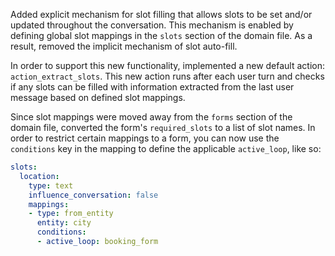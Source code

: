 Added explicit mechanism for slot filling that allows slots to be set and/or updated throughout the conversation. 
This mechanism is enabled by defining global slot mappings in the `slots` section of the domain file. 
As a result, removed the implicit mechanism of slot auto-fill.

In order to support this new functionality, implemented a new default action: `action_extract_slots`. This new action runs after each user turn and checks if any slots can be filled with information extracted from the last user message based on defined slot mappings.

Since slot mappings were moved away from the `forms` section of the domain file, converted the form's `required_slots` to a list of slot names.
In order to restrict certain mappings to a form, you can now use the `conditions` key in the mapping to define the applicable `active_loop`, like so:
```yaml
slots:
  location:
    type: text
    influence_conversation: false
    mappings:
    - type: from_entity
      entity: city
      conditions:
      - active_loop: booking_form
```
